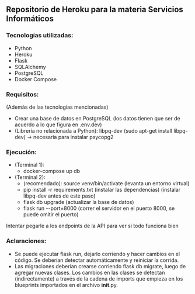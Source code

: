 ## Repositorio de Heroku para la materia Servicios Informáticos

### Tecnologías utilizadas:
- Python
- Heroku
- Flask
- SQLAlchemy
- PostgreSQL
- Docker Compose

### Requisitos:
(Además de las tecnologías mencionadas)
- Crear una base de datos en PostgreSQL (los datos tienen que ser de acuerdo a lo que figura en .env.dev)
- (Librería no relacionada a Python): libpq-dev (sudo apt-get install libpq-dev) -> necesaria para instalar psycopg2
   
### Ejecución:
- (Terminal 1): 
    - docker-compose up db
- (Terminal 2):
    - (recomendado): source venv/bin/activate (levanta un entorno virtual)
    - pip install -r requirements.txt (instalar las dependencias) (instalar libpq-dev antes de este paso)
    - flask db upgrade (actualizar la base de datos)
    - flask run --port=8000 (correr el servidor en el puerto 8000, se puede omitir el puerto)
    
Intentar pegarle a los endpoints de la API para ver si todo funciona bien

### Aclaraciones:
- Se puede ejecutar flask run, dejarlo corriendo y hacer cambios en el código. Se deberían detectar automáticamente y reiniciar la corrida.
- Las migraciones deberían crearse corriendo flask db migrate, luego de agregar nuevas clases. Los cambios en las clases se detectan (indirectamente) a través de la cadena de imports que empieza en los blueprints importados en el archivo __init__.py. 
